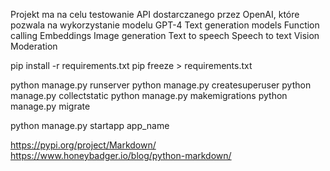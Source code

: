 
Projekt ma na celu testowanie API dostarczanego przez OpenAI, które pozwala na wykorzystanie modelu GPT-4 
Text generation models
Function calling
Embeddings
Image generation
Text to speech
Speech to text
Vision
Moderation

pip install -r requirements.txt
pip freeze > requirements.txt

python manage.py runserver 
python manage.py createsuperuser
python manage.py collectstatic
python manage.py makemigrations
python manage.py migrate

python manage.py startapp app_name

https://pypi.org/project/Markdown/
https://www.honeybadger.io/blog/python-markdown/